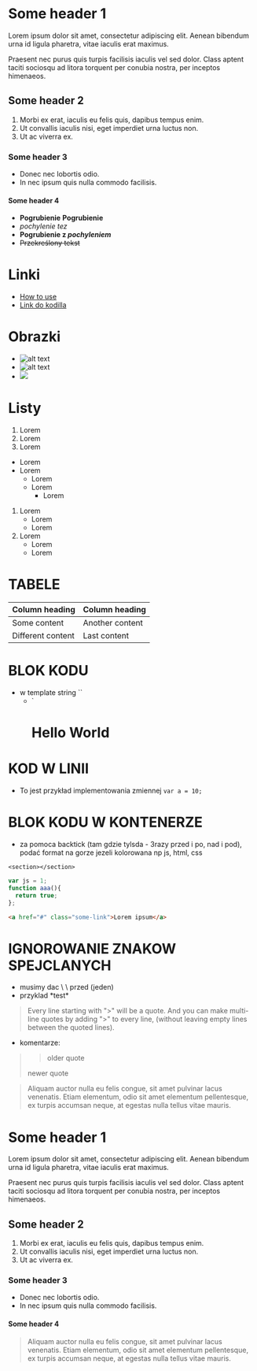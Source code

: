 # Some header 1

Lorem ipsum dolor sit amet, consectetur adipiscing elit. Aenean bibendum urna id ligula pharetra, vitae iaculis erat maximus.

Praesent nec purus quis turpis facilisis iaculis vel sed dolor. Class aptent taciti sociosqu ad litora torquent per conubia nostra, per inceptos himenaeos.

## Some header 2

1. Morbi ex erat, iaculis eu felis quis, dapibus tempus enim.
2. Ut convallis iaculis nisi, eget imperdiet urna luctus non.
3. Ut ac viverra ex.

### Some header 3

- Donec nec lobortis odio.
- In nec ipsum quis nulla commodo facilisis.

#### Some header 4
- **Pogrubienie** __Pogrubienie__
- _pochylenie_ *tez*
- **Pogrubienie z _pochyleniem_**
- ~~Przekreślony tekst~~

# Linki

- [How to use](docs/USAGE.md)
- [Link do kodilla](https://kodilla.com)

# Obrazki

- ![alt text](https://adres.pl/logo.png "Title Text")
- ![alt text](https://adres.pl/logo.png)
- ![](https://adres.pl/logo.png)

# Listy 
1. Lorem
1. Lorem
1. Lorem

- Lorem
- Lorem
  - Lorem
  - Lorem
    - Lorem

1. Lorem
   - Lorem
   - Lorem
1. Lorem
   - Lorem
   - Lorem

# TABELE

| Column heading    | Column heading    |
| ----------------- | ----------------- |
| Some content      | Another content   |
| Different content | Last content      |


# BLOK KODU
 - w template string ``
    - `<h1>Hello World</h1>

# KOD W LINII

 - To jest przykład implementowania zmiennej `var a = 10;`

# BLOK KODU W KONTENERZE

 - za pomoca backtick (tam gdzie tylsda - 3razy przed i po, nad i pod), podać format na gorze jezeli kolorowana np js, html, css

```
<section></section>
```

``` js
var js = 1;
function aaa(){
  return true;
};
```

``` html
<a href="#" class="some-link">Lorem ipsum</a>
```

# IGNOROWANIE ZNAKOW SPEJCLANYCH

- musimy dac \\ \  przed (jeden)
- przyklad \*test\*

> Every line starting with ">" will be a quote.
> And you can make multi-line quotes by adding ">" to every line,
> (without leaving empty lines between the quoted lines).

- komentarze: 
>> older quote
>
> newer quote


> Aliquam auctor nulla eu felis congue, sit amet pulvinar lacus venenatis. Etiam elementum, odio sit amet elementum pellentesque, ex turpis accumsan neque, at egestas nulla tellus vitae mauris.


<!-- ROWNOWARTIOSC TEGO: zostanie przekonwertony przez guithuba -->

<h1>Some header 1</h1>

<p>Lorem ipsum dolor sit amet, consectetur adipiscing elit. Aenean bibendum urna id ligula pharetra, vitae iaculis erat maximus.

<p>Praesent nec purus quis turpis facilisis iaculis vel sed dolor. Class aptent taciti sociosqu ad litora torquent per conubia nostra, per inceptos himenaeos.</p>

<h2>Some header 2</h2>

<ol>
  <li>Morbi ex erat, iaculis eu felis quis, dapibus tempus enim.</li>
  <li>Ut convallis iaculis nisi, eget imperdiet urna luctus non.</li>
  <li>Ut ac viverra ex.</li>
</ol>

<h3>Some header 3</h3>

<ul>
  <li>Donec nec lobortis odio.</li>
  <li>In nec ipsum quis nulla commodo facilisis.</li>
</ul>

<h4>Some header 4</h4>

<blockquote>
  <p>Aliquam auctor nulla eu felis congue, sit amet pulvinar lacus venenatis. Etiam elementum, odio sit amet elementum pellentesque, ex turpis accumsan neque, at egestas nulla tellus vitae mauris.</p>
</blockquote>
